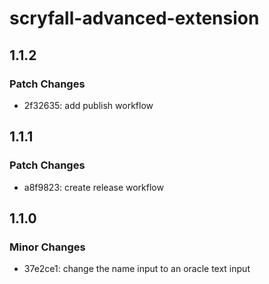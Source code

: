 # scryfall-advanced-extension

## 1.1.2

### Patch Changes

- 2f32635: add publish workflow

## 1.1.1

### Patch Changes

- a8f9823: create release workflow

## 1.1.0

### Minor Changes

- 37e2ce1: change the name input to an oracle text input
